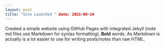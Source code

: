 ```yaml
---
layout: post
title: "Site Launched " date: 2021-09-14
---
```

Created a simple website using GitHub Pages with integrated Jekyll (note md files use Markdown for syntax formatting). **Bold** words. As Markdown is actually is a lot easier to use for writing posts/notes than raw HTML.
